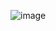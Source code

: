 ![image](https://github.com/Sanidhya020502/MakerSharksAssessment/assets/107688440/53c47a9d-a367-451c-89a0-bcc241c2849a)
